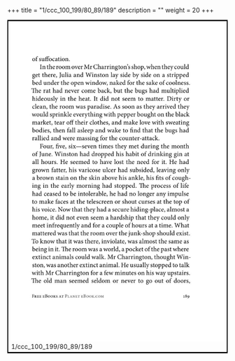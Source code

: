 +++
title = "1/ccc_100_199/80_89/189"
description = ""
weight = 20
+++

<table style="border:2px solid black;max-width:800px;max-height:800px;" 
><tr><td><img class="center-fit-jpg"
src="/jpg_/out_jpg_1984__189.jpg"  >1/ccc_100_199/80_89/189</img></td></tr></table>